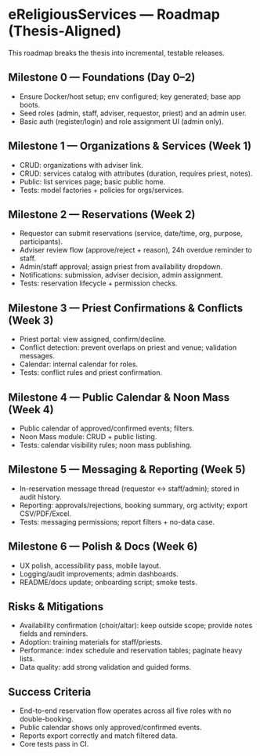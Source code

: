 # eReligiousServices — Roadmap (Thesis-Aligned)

This roadmap breaks the thesis into incremental, testable releases.

## Milestone 0 — Foundations (Day 0–2)

-   Ensure Docker/host setup; env configured; key generated; base app boots.
-   Seed roles (admin, staff, adviser, requestor, priest) and an admin user.
-   Basic auth (register/login) and role assignment UI (admin only).

## Milestone 1 — Organizations & Services (Week 1)

-   CRUD: organizations with adviser link.
-   CRUD: services catalog with attributes (duration, requires priest, notes).
-   Public: list services page; basic public home.
-   Tests: model factories + policies for orgs/services.

## Milestone 2 — Reservations (Week 2)

-   Requestor can submit reservations (service, date/time, org, purpose, participants).
-   Adviser review flow (approve/reject + reason), 24h overdue reminder to staff.
-   Admin/staff approval; assign priest from availability dropdown.
-   Notifications: submission, adviser decision, admin assignment.
-   Tests: reservation lifecycle + permission checks.

## Milestone 3 — Priest Confirmations & Conflicts (Week 3)

-   Priest portal: view assigned, confirm/decline.
-   Conflict detection: prevent overlaps on priest and venue; validation messages.
-   Calendar: internal calendar for roles.
-   Tests: conflict rules and priest confirmation.

## Milestone 4 — Public Calendar & Noon Mass (Week 4)

-   Public calendar of approved/confirmed events; filters.
-   Noon Mass module: CRUD + public listing.
-   Tests: calendar visibility rules; noon mass publishing.

## Milestone 5 — Messaging & Reporting (Week 5)

-   In-reservation message thread (requestor ↔ staff/admin); stored in audit history.
-   Reporting: approvals/rejections, booking summary, org activity; export CSV/PDF/Excel.
-   Tests: messaging permissions; report filters + no-data case.

## Milestone 6 — Polish & Docs (Week 6)

-   UX polish, accessibility pass, mobile layout.
-   Logging/audit improvements; admin dashboards.
-   README/docs update; onboarding script; smoke tests.

## Risks & Mitigations

-   Availability confirmation (choir/altar): keep outside scope; provide notes fields and reminders.
-   Adoption: training materials for staff/priests.
-   Performance: index schedule and reservation tables; paginate heavy lists.
-   Data quality: add strong validation and guided forms.

## Success Criteria

-   End-to-end reservation flow operates across all five roles with no double-booking.
-   Public calendar shows only approved/confirmed events.
-   Reports export correctly and match filtered data.
-   Core tests pass in CI.

